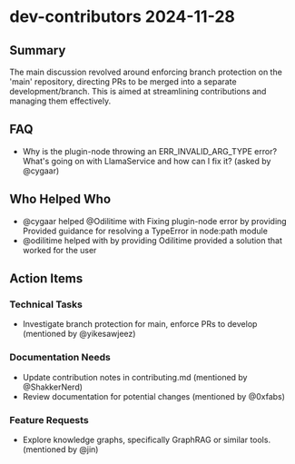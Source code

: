 # dev-contributors 2024-11-28

## Summary

The main discussion revolved around enforcing branch protection on the 'main' repository, directing PRs to be merged into a separate development/branch. This is aimed at streamlining contributions and managing them effectively.

## FAQ

- Why is the plugin-node throwing an ERR_INVALID_ARG_TYPE error? What's going on with LlamaService and how can I fix it? (asked by @cygaar)

## Who Helped Who

- @cygaar helped @Odilitime with Fixing plugin-node error by providing Provided guidance for resolving a TypeError in node:path module
- @odilitime helped with by providing Odilitime provided a solution that worked for the user

## Action Items

### Technical Tasks

- Investigate branch protection for main, enforce PRs to develop (mentioned by @yikesawjeez)

### Documentation Needs

- Update contribution notes in contributing.md (mentioned by @ShakkerNerd)
- Review documentation for potential changes (mentioned by @0xfabs)

### Feature Requests

- Explore knowledge graphs, specifically GraphRAG or similar tools. (mentioned by @jin)

